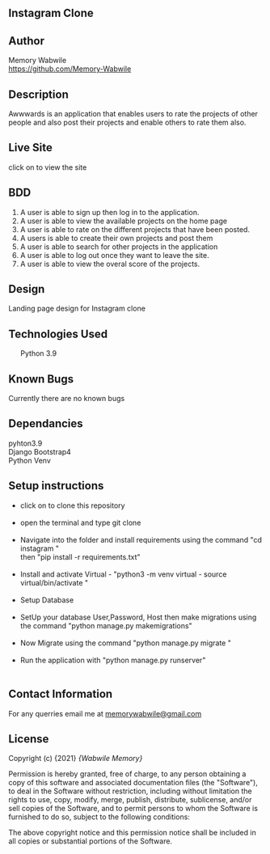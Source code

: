 ## Instagram Clone

## Author
Memory Wabwile<br>
https://github.com/Memory-Wabwile

## Description
Awwwards is an application that enables users to rate the projects of other people and also post their projects and enable others to rate them also.

## Live Site
click on  to view the site

## BDD
1. A user is able to sign up then log in to the application.
2. A user is able to view the available projects on the home page
3. A user is able to rate  on the different projects that have been posted.
4. A users is able to create their own projects and post them
5. A user is able to search for other projects in the application
6. A user is able to log out once they want to leave the site.
7. A user is able to view the overal score of the projects.

## Design
Landing page design for Instagram clone
<img src="homepage.jpeg" alt="">


## Technologies Used
<ul>Python 3.9</ul>

## Known Bugs
Currently there are no known bugs

## Dependancies
pyhton3.9 <br>
Django Bootstrap4<br>
Python Venv<br>


## Setup instructions
<ul>
<li>click on  to clone this repository</li><br>
<li>open the terminal and type git clone</li> <br>
<li>Navigate into the folder and install requirements using the command
"cd instagram " <br>then "pip install -r requirements.txt" </li><br>
<li>Install and activate Virtual
- "python3 -m venv virtual - source virtual/bin/activate  "</li>
<br>
<li>Setup Database</li><br>
<li>SetUp your database User,Password, Host then make migrations using the command 
"python manage.py makemigrations"</li><br>
<li>Now Migrate using the command 
"python manage.py migrate "</li><br>
<li>Run the application with 
"python manage.py runserver" </li><br>
</ul>

## Contact Information
For any querries email me at memorywabwile@gmail.com

## License
Copyright (c) {2021} *{Wabwile Memory}*

Permission is hereby granted, free of charge, to any person obtaining a copy
of this software and associated documentation files (the "Software"), to deal
in the Software without restriction, including without limitation the rights
to use, copy, modify, merge, publish, distribute, sublicense, and/or sell
copies of the Software, and to permit persons to whom the Software is
furnished to do so, subject to the following conditions:

The above copyright notice and this permission notice shall be included in all
copies or substantial portions of the Software.